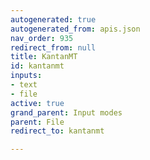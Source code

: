 ```yaml
---
autogenerated: true
autogenerated_from: apis.json
nav_order: 935
redirect_from: null
title: KantanMT
id: kantanmt
inputs:
- text
- file
active: true
grand_parent: Input modes
parent: File
redirect_to: kantanmt

---
```


